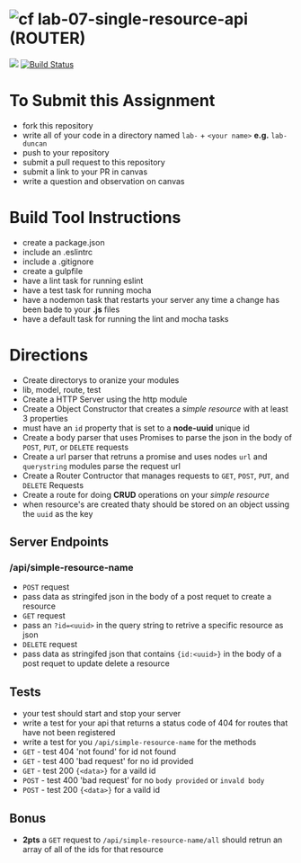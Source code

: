 ![cf](https://i.imgur.com/7v5ASc8.png) lab-07-single-resource-api (ROUTER)
======

[![](https://img.shields.io/badge/Issues%3F-Ask%20for%20Help!-55cbe0.svg)](https://github.com/codefellows/seattle-javascript-401n1/issues/new)
[![Build Status](https://travis-ci.org/codefellows-seattle-javascript-401n1/lab-07-08-single-resource-api.svg?branch=master)](https://travis-ci.org/codefellows-seattle-javascript-401n1/lab-07-08-single-resource-api)

# To Submit this Assignment
  * fork this repository
  * write all of your code in a directory named `lab-` + `<your name>` **e.g.** `lab-duncan`
  * push to your repository
  * submit a pull request to this repository
  * submit a link to your PR in canvas
  * write a question and observation on canvas

# Build Tool Instructions
* create a package.json
* include an .eslintrc
* include a .gitignore
* create a gulpfile
 * have a lint task for running eslint
 * have a test task for running mocha
 * have a nodemon task that restarts your server any time a change has been bade to your **.js** files
 * have a default task for running the lint and mocha tasks

# Directions
* Create directorys to oranize your modules 
 * lib, model, route, test
* Create a HTTP Server using the http module
* Create a Object Constructor that creates a _simple resource_ with at least 3 properties
 * must have an `id` property that is set to a **node-uuid** unique id
* Create a body parser that uses Promises to parse the json in the body of `POST`, `PUT`, or `DELETE` requests
* Create a url parser that retruns a promise and uses nodes `url` and `querystring` modules parse the request url
* Create a Router Contructor that manages requests to `GET`, `POST`, `PUT`, and `DELETE` Requests
* Create a route for doing **CRUD** operations on your _simple resource_
 * when resource's are created thaty should be stored on an object ussing the `uuid` as the key

## Server Endpoints
### /api/simple-resource-name
* `POST` request
 * pass data as stringifed json in the body of a post requet to create a resource
* `GET` request 
 * pass an `?id=<uuid>` in the query string to retrive a specific resource as json
* `DELETE` request
 * pass data as stringifed json that contains `{id:<uuid>}` in the body of a post requet to update delete a resource

## Tests 
* your test should start and stop your server
* write a test for your api that returns a status code of 404 for routes that have not been registered
* write a test for you `/api/simple-resource-name` for the methods
 * `GET` - test 404 'not found' for id not found
 * `GET` - test 400 'bad request' for no id provided
 * `GET` - test 200 `{<data>}` for a vaild id 
 * `POST` - test 400 'bad request' for no `body provided` or `invald body`
 * `POST` - test 200 `{<data>}` for a vaild id 

## Bonus
* **2pts** a `GET` request to `/api/simple-resource-name/all` should retrun an array of all of the ids for that resource

